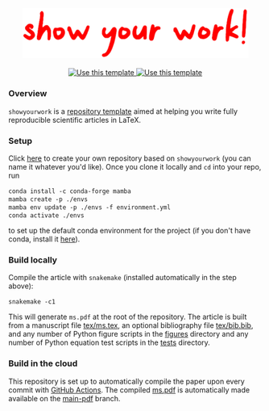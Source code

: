 <p align="center">
  <img width = "450" src=".showyourwork/tex/showyourwork.png"/>
  <br>
  <br>
  <a href="https://github.com/rodluger/showyourwork/generate">
    <img src="https://img.shields.io/badge/Use%20this%20template-2EA44F.svg?style=flat" alt="Use this template"/>
  </a>
  <a href="https://github.com/rodluger/showyourwork/blob/main-pdf/ms.pdf">
    <img src="https://img.shields.io/badge/Read%20sample%20article-blue.svg?style=flat" alt="Use this template"/>
  </a>
</p>


### Overview

`showyourwork` is a [repository template](https://docs.github.com/en/github/creating-cloning-and-archiving-repositories/creating-a-repository-on-github/creating-a-repository-from-a-template) aimed at helping you write fully reproducible scientific articles in LaTeX. 

### Setup

Click [here](https://github.com/rodluger/showyourwork/generate) to create your own repository based on `showyourwork` (you can name it whatever you'd like). Once you clone it locally and `cd` into your repo, run

```
conda install -c conda-forge mamba
mamba create -p ./envs
mamba env update -p ./envs -f environment.yml
conda activate ./envs
```

to set up the default conda environment for the project (if you don't have conda, install it [here](https://conda.io/projects/conda/en/latest/user-guide/install/index.html)).

### Build locally

Compile the article with `snakemake` (installed automatically in the step above):

```
snakemake -c1
```

This will generate `ms.pdf` at the root of the repository. The article is built from a manuscript file [tex/ms.tex](https://github.com/rodluger/showyourwork/blob/main/tex/ms.tex), an optional bibliography file [tex/bib.bib](https://github.com/rodluger/showyourwork/blob/main/tex/bib.bib), and any number of Python figure scripts in the [figures](https://github.com/rodluger/showyourwork/tree/main/figures) directory and any number of Python equation test scripts in the [tests](https://github.com/rodluger/showyourwork/tree/main/tests) directory.

### Build in the cloud

This repository is set up to automatically compile the paper upon every commit with [GitHub Actions](https://github.com/rodluger/showyourwork/actions). The compiled [ms.pdf](https://github.com/rodluger/showyourwork/blob/main-pdf/ms.pdf) is automatically made available on the [main-pdf](https://github.com/rodluger/showyourwork/tree/main-pdf) branch.
